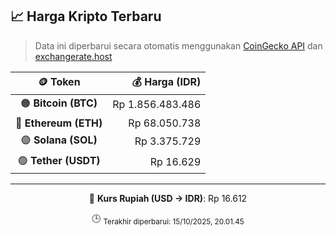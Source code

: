 

<!-- HARGA_KRIPTO -->
## 📈 Harga Kripto Terbaru

> Data ini diperbarui secara otomatis menggunakan [CoinGecko API](https://www.coingecko.com/) dan [exchangerate.host](https://exchangerate.host/)

<div align="center">

| 🪙 Token | 💰 Harga (IDR) |
|:------:|---------------:|
| 🟠 **Bitcoin (BTC)**   | Rp 1.856.483.486 |
| 🔵 **Ethereum (ETH)**  | Rp 68.050.738 |
| 🟣 **Solana (SOL)**    | Rp 3.375.729 |
| 🟢 **Tether (USDT)**   | Rp 16.629 |

---

💱 **Kurs Rupiah (USD → IDR)**: Rp 16.612

🕒 <sub>Terakhir diperbarui: 15/10/2025, 20.01.45</sub>

</div>
<!-- /HARGA_KRIPTO -->